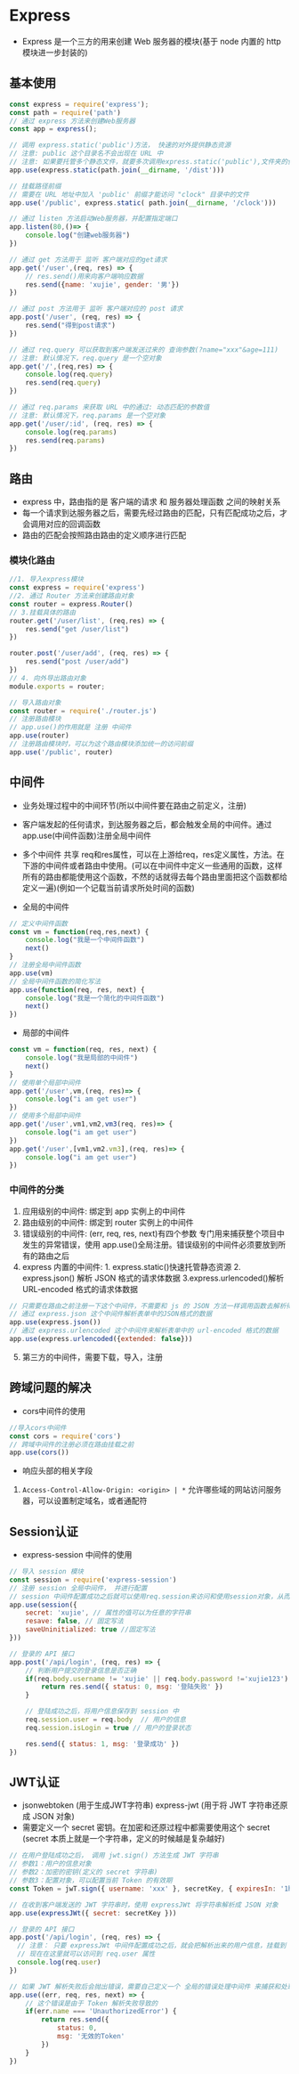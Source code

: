 # Express

* Express 是一个三方的用来创建  Web  服务器的模块(基于 node 内置的 http 模块进一步封装的)

## 基本使用

```js
const express = require('express');
const path = require('path')
// 通过 express 方法来创建Web服务器
const app = express();

// 调用 express.static('public')方法， 快速的对外提供静态资源
// 注意: public 这个目录名不会出现在 URL 中
// 注意: 如果要托管多个静态文件，就要多次调用express.static('public'),文件夹的优先级和文件夹的调用顺序一致
app.use(express.static(path.join(__dirname, '/dist')))

// 挂载路径前缀
// 需要在 URL 地址中加入 'public' 前缀才能访问 "clock" 目录中的文件
app.use('/public', express.static( path.join(__dirname, '/clock')))

// 通过 listen 方法启动Web服务器，并配置指定端口
app.listen(80,()=> {
    console.log("创建web服务器")
})

// 通过 get 方法用于 监听 客户端对应的get请求
app.get('/user',(req, res) => {
    // res.send()用来向客户端响应数据
    res.send({name: 'xujie', gender: '男'})
})

// 通过 post 方法用于 监听 客户端对应的 post 请求
app.post('/user', (req, res) => {
    res.send("得到post请求")
})

// 通过 req.query 可以获取到客户端发送过来的 查询参数(?name="xxx"&age=111)
// 注意: 默认情况下，req.query 是一个空对象
app.get('/',(req,res) => {
    console.log(req.query)
    res.send(req.query)
})

// 通过 req.params 来获取 URL 中的通过: 动态匹配的参数值
// 注意: 默认情况下，req.params 是一个空对象
app.get('/user/:id', (req, res) => {
    console.log(req.params)
    res.send(req.params)
})
```

## 路由

* express 中，路由指的是 客户端的请求 和 服务器处理函数 之间的映射关系
* 每一个请求到达服务器之后，需要先经过路由的匹配，只有匹配成功之后，才会调用对应的回调函数
* 路由的匹配会按照路由路由的定义顺序进行匹配

### 模块化路由

```js
//1. 导入express模块
const express = require('express')
//2. 通过 Router 方法来创建路由对象
const router = express.Router()
// 3.挂载具体的路由
router.get('/user/list', (req,res) => {
    res.send("get /user/list")
})

router.post('/user/add', (req, res) => {
    res.send("post /user/add")
})
// 4. 向外导出路由对象
module.exports = router;

// 导入路由对象
const router = require('./router.js')
// 注册路由模块
// app.use()的作用就是 注册 中间件
app.use(router)
// 注册路由模块时，可以为这个路由模块添加统一的访问前缀
app.use('/public', router)

```

## 中间件

* 业务处理过程中的中间环节(所以中间件要在路由之前定义，注册)
* 客户端发起的任何请求，到达服务器之后，都会触发全局的中间件。通过app.use(中间件函数)注册全局中间件
* 多个中间件 共享 req和res属性，可以在上游给req，res定义属性，方法。在下游的中间件或者路由中使用。(可以在中间件中定义一些通用的函数，这样所有的路由都能使用这个函数，不然的话就得去每个路由里面把这个函数都给定义一遍)(例如一个记载当前请求所处时间的函数)
  
* 全局的中间件

```js
// 定义中间件函数
const vm = function(req,res,next) {
    console.log("我是一个中间件函数")
    next()
}
// 注册全局中间件函数
app.use(vm)
// 全局中间件函数的简化写法
app.use(function(req, res, next) {
    console.log("我是一个简化的中间件函数")
    next()
})
```

* 局部的中间件

```js
const vm = function(req, res, next) {
    console.log("我是局部的中间件")
    next()
}
// 使用单个局部中间件
app.get('/user',vm,(req, res)=> {
    console.log("i am get user")
})
// 使用多个局部中间件
app.get('/user',vm1,vm2,vm3(req, res)=> {
    console.log("i am get user")
})
app.get('/user',[vm1,vm2.vm3],(req, res)=> {
    console.log("i am get user")
})
```

### 中间件的分类

1. 应用级别的中间件: 绑定到 app 实例上的中间件
2. 路由级别的中间件: 绑定到 router 实例上的中间件
3. 错误级别的中间件: (err, req, res, next)有四个参数 专门用来捕获整个项目中发生的异常错误，使用 app.use()全局注册。错误级别的中间件必须要放到所有的路由之后
4. express 内置的中间件: 1. express.static()快速托管静态资源 2. express.json() 解析 JSON 格式的请求体数据 3.express.urlencoded()解析 URL-encoded 格式的请求体数据

```js
// 只需要在路由之前注册一下这个中间件，不需要和 js 的 JSON 方法一样调用函数去解析得到的数据。
// 通过 express.json 这个中间件解析表单中的JSON格式的数据
app.use(express.json())
// 通过 express.urlencoded 这个中间件来解析表单中的 url-encoded 格式的数据
app.use(express.urlencoded({extended: false}))

```

5. 第三方的中间件，需要下载，导入，注册

## 跨域问题的解决

* cors中间件的使用

```js
//导入cors中间件
const cors = require('cors')
// 跨域中间件的注册必须在路由挂载之前
app.use(cors())
```

* 响应头部的相关字段

1. ```Access-Control-Allow-Origin: <origin> | *``` 允许哪些域的网站访问服务器，可以设置制定域名，或者通配符

## Session认证

* express-session 中间件的使用

```js
// 导入 session 模块
const session = require('express-session')
// 注册 session 全局中间件， 并进行配置
// session 中间件配置成功之后就可以使用req.session来访问和使用session对象，从而存储用户的关键信息
app.use(session({
    secret: 'xujie', // 属性的值可以为任意的字符串
    resave: false, // 固定写法
    saveUninitialized: true //固定写法
}))

// 登录的 API 接口
app.post('/api/login', (req, res) => {
    // 判断用户提交的登录信息是否正确
    if(req.body.username != 'xujie' || req.body.password !='xujie123') {
        return res.send({ status: 0, msg: '登陆失败' })
    }

    // 登陆成功之后，将用户信息保存到 session 中
    req.session.user = req.body  // 用户的信息
    req.session.isLogin = true // 用户的登录状态

    res.send({ status: 1, msg: '登录成功' })
})
```

## JWT认证

* jsonwebtoken (用于生成JWT字符串)  express-jwt (用于将 JWT 字符串还原成 JSON 对象)
* 需要定义一个 secret 密钥。在加密和还原过程中都需要使用这个 secret (secret 本质上就是一个字符串，定义的时候越是复杂越好)

```js
// 在用户登陆成功之后， 调用 jwt.sign() 方法生成 JWT 字符串
// 参数1：用户的信息对象
// 参数2：加密的密钥(定义的 secret 字符串)
// 参数3：配置对象，可以配置当前 Token 的有效期
const Token = jwT.sign({ username: 'xxx' }, secretKey, { expiresIn: '1h' })

// 在收到客户端发送的 JWT 字符串时，使用 expressJWt 将字符串解析成 JSON 对象
app.use(expressJWt({ secret: secretKey }))

// 登录的 API 接口
app.post('/api/login', (req, res) => {
  // 注意： 只要 expressJWt 中间件配置成功之后，就会把解析出来的用户信息，挂载到 req.user 属性上
  // 现在在这里就可以访问到 req.user 属性
  console.log(req.user)
})

// 如果 JWT 解析失败后会抛出错误，需要自己定义一个 全局的错误处理中间件 来捕获和处理错误
app.use((err, req, res, next) => {
    // 这个错误是由于 Token 解析失败导致的
    if(err.name === 'UnauthorizedError') {
        return res.send({
            status: 0,
            msg: '无效的Token'
        })
    }
})
```